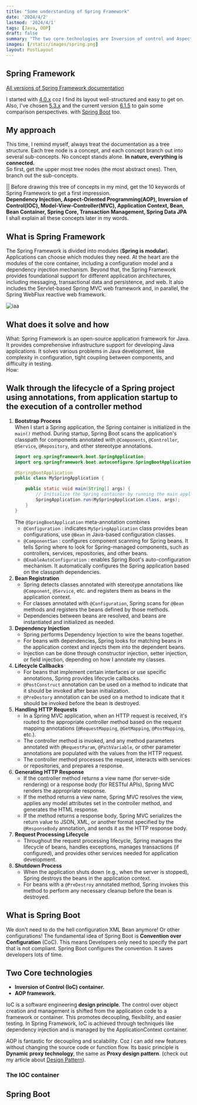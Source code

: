 ```yaml
---
title: "Some understanding of Spring Framework"
date: '2024/4/2'
lastmod: '2024/4/1'
tags: [Java, OOP]
draft: false
summary: "The two core technologies are Inversion of control and Aspect-oriented programming."
images: [/static/images/spring.png]
layout: PostLayout
---
```



## Spring Framework
[All versions of Spring Framework documentation](https://docs.spring.io/spring-framework/docs/)  

I started with [4.0.x](https://docs.spring.io/spring-framework/docs/4.0.x/spring-framework-reference/html/index.html) coz I find its layout well-structured and easy to get on. 
Also, I've chosen [5.3.x](https://docs.spring.io/spring-framework/docs/5.3.x/reference/html/index.html) and the current version [6.1.5](https://docs.spring.io/spring-framework/reference/)
to gain some comparison perspectives. with [Spring Boot](https://docs.spring.io/spring-boot/docs/current/reference/html/index.html) too.

## My approach
This time, I remind myself, always treat the documentation as a tree structure. 
Each tree node is a concept, and each concept branch out into several sub-concepts.
No concept stands alone. **In nature, everything is connected.**  
So first, get the upper most tree nodes (the most abstract ones). Then, branch out the sub-concepts.

|| Before drawing this tree of concepts in my mind, get the 10 keywords of Spring Framework to get a first impression.  
**Dependency Injection, Aspect-Oriented Programming(AOP), Inversion of Control(IOC), Model-View-Controller(MVC), 
Application Context, Bean, Bean Container, Spring Core, Transaction Management, Spring Data JPA**  
I shall explain all these concepts later in my words.


## What is Spring Framework
The Spring Framework is divided into modules (**Spring is modular**). Applications can choose which modules they need. 
At the heart are the modules of the core container, including a configuration model and a dependency injection mechanism. 
Beyond that, the Spring Framework provides foundational support for different application architectures, 
including messaging, transactional data and persistence, and web. It also includes the Servlet-based Spring MVC web framework and, 
in parallel, the Spring WebFlux reactive web framework.

![iaa](/static/images/spring-overview.png)

## What does it solve and how
What: Spring Framework is an open-source application framework for Java. It provides comprehensive infrastructure support for developing Java applications.
It solves various problems in Java development, like complexity in configuration, tight coupling between components, and difficulty in testing.  
How: 

## Walk through the lifecycle of a Spring project using annotations, from application startup to the execution of a controller method
1. **Bootstrap Process**  
    When I start a Spring application, the Spring container is initialized in the `main()` method. During startup, Spring Boot scans the application's classpath for components annotated with `@Components`, `@Controller`, `@Service`, `@Repository`, and other stereotype annotations. 
    ```Java
    import org.springframework.boot.SpringApplication;
    import org.springframework.boot.autoconfigure.SpringBootApplication;
    
    @SpringBootApplication
    public class MySpringApplication {
    
        public static void main(String[] args) {
            // Initialize the Spring container by running the main application class
            SpringApplication.run(MySpringApplication.class, args);
        }
    }
    ```
   The `@SpringBootApplication` meta-annotation combines 
   - `@Configuration` : indicates `MySpringApplication` class provides bean configurations, use `@Bean` in Java-based configuration classes.
   - `@ComponentSan` : configures component scanning for Spring beans. It tells Spring where to look for Spring-managed components, such as controllers, services, repositories, and other beans.
   - `@EnableAutoConfiguration` : enables Spring Boot's auto-configuration mechanism. It automatically configures the Spring application based on the classpath dependencies.
2. **Bean Registration**
   - Spring detects classes annotated with stereotype annotations like `@Component`, `@Service`, etc. and registers them as beans in the application context.
   - For classes annotated with `@Configuration`, Spring scans for `@Bean` methods and registers the beans defined by those methods.
   - Dependencies between beans are resolved, and beans are instantiated and initialized as needed.
3. **Dependency Injection**
   - Spring performs Dependency Injection to wire the beans together.
   - For beans with dependencies, Spring looks for matching beans in the application context and injects them into the dependent beans.
   - Injection can be done through constructor injection, setter injection, or field injection, depending on how I annotate my classes.
4. **Lifecycle Callbacks**
   - For beans that implement certain interfaces or use specific annotations, Spring provides lifecycle callbacks.
   - `@PostConstruct` annotation can be used on a method to indicate that it should be invoked after bean initialization.
   - `@PreDestory` annotation can be used on a method to indicate that it should be invoked before the bean is destroyed.
5. **Handling HTTP Requests**
   - In a Spring MVC application, when an HTTP request is received, it's routed to the appropriate controller method based on the request mapping annotations (`@RequestMapping`, `@GetMapping`, `@PostMapping`, etc.).
   - The controller method is invoked, and any method parameters annotated with `@RequestParam`, `@PathVariable`, or other parameter annotations are populated with the values from the HTTP request.
   - The controller method processes the request, interacts with services or repositories, and prepares a response.
6. **Generating HTTP Response**
   - If the controller method returns a view name (for server-side rendering) or a response body (for RESTful APIs), Spring MVC renders the appropriate response.
   - If the method returns a view name, Spring MVC resolves the view, applies any model attributes set in the controller method, and generates the HTML response.
   - If the method returns a response body, Spring MVC serializes the return value to JSON, XML, or another format specified by the `@ResponseBody` annotation, and sends it as the HTTP response body.
7. **Request Processing Lifecycle**
   - Throughout the request processing lifecycle, Spring manages the lifecycle of beans, handles exceptions, manages transactions (if configured), and provides other services needed for application development.
8. **Shutdown Process**
   - When the application shuts down (e.g., when the server is stopped), Spring destroys the beans in the application context.
   - For beans with a `@PreDestroy` annotated method, Spring invokes this method to perform any necessary cleanup before the bean is destroyed.



## What is Spring Boot
We don't need to do the hell configuration XML Bean anymore! Or other configurations!
The fundamental idea of Spring Boot is **Convention over Configuration** (CoC).
This means Developers only need to specify the part that is not compliant. Spring Boot configures the convention.
It saves developers lots of time.


## Two Core technologies
  
- **Inversion of Control (IoC) container.**
- **AOP framework.**

IoC is a software engineering **design principle**.
The control over object creation and management is shifted from the application code to a framework or container.
This promotes decoupling, flexibility, and easier testing. 
In Spring Framework, IoC is achieved through techniques like dependency injection and is managed by the ApplicationContext container.

AOP is fantastic for decoupling and scalability. Coz I can add new features without changing the source code or function flow.
Its basic principle is **Dynamic proxy technology**, the same as **Proxy design pattern**. (check out my article about [Design Pattern](https://www.hang-dong.work/blog/design-pattern)).

### The IOC container

## Spring Boot




